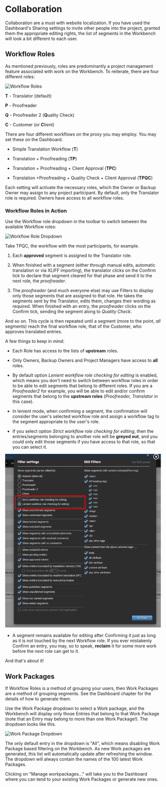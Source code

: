 # Collaboration

Collaboration are a must with website localization. If you have used the Dashboard's Sharing settings to invite other people into the project, granted them the appropriate editing rights, the list of segments in the Workbench will look a bit different to each user.

## Workflow Roles

As mentioned previously, roles are predominantly a project management feature associated with work on the Workbench. To reiterate, there are four different roles:

![Workflow Roles](/img/workbench/workflow_tags.png)

**T** - Translator (default)

**P** - Proofreader

**Q** - Proofreader 2 (**Q**uality Check)

**C** - Customer (or **C**lient)

There are four different workflows on the proxy you may employ. You may set these on the Dashboard.

- Simple Translation Workflow (**T**)

- Translation + Proofreading (**TP**)

- Translation + Proofreading + Client Approval (**TPC**)

- Translation +Proofreading + Quality Check + Client Approval (**TPQC**)

Each setting will activate the necessary roles, which the Owner or Backup Owner may assign to any project participant. By default, only the Translator role is required. Owners have access to all workflow roles.

### Workflow Roles in Action

Use the Workflow role dropdown in the toolbar to switch between the available Workflow roles:

![Workflow Role Dropdown](/img/workbench/workflow_role_dropdown.png)

Take TPQC, the workflow with the most participants, for example.

1. Each **approved** segment is assigned to the Translator role.

2. When finished with a segment (either through manual edits, automatic translation or via XLIFF importing), the translator clicks on the Confirm tick to declare that segment cleared for that phase and send it to the next role, the _proofreader_.

3. The _proofreader_ (and much everyone else) may use Filters to display only those segments that are assigned to that role. He takes the segments sent by the Translator, edits them, changes their wording as required. When finished with an entry, the _proofreader_ clicks on the Confirm tick, sending the segment along to _Quality Check_.

And so on. This cycle is then repeated until a segment (more to the point, _all_ segments) reach the final workflow role, that of the Customer, who approves translated entries.

A few things to keep in mind:

- Each Role has access to the lists of **upstream** roles.

- Only Owners, Backup Owners and Project Managers have access to **all** roles.

- By default option _Lenient workflow role checking for editing_ is enabled, which means you don't need to switch between workflow roles in order to be able to edit segments that belong to different roles. If you are a _Proofreader2_ for example, you will be able to edit and/or confirm segments that belong to the **upstream roles** (_Proofreader, Translator_ in this case).

- In lenient mode, when confirming a segment, the confirmation will consider the user's selected workflow role and assign a workflow tag to the segment appropriate to the user's role.

- If you select option _Strict workflow role checking for editing_, then the entries/segments belonging to another role will be **greyed out**, and you could only edit those segments if you have access to that role, so that you can select it.

![Workflow role checking options](/img/workbench/workflow_filter_settings.png)

- A segment remains available for editing after Confirming it just as long as it is not touched by the next Workflow role. If you ever mistakenly Confirm an entry, you may, so to speak, **reclaim** it for some more work before the next role can get to it.

And that's about it!

## Work Packages

If Workflow Roles is a method of grouping your users, then Work Packages are a method of grouping segments. See the Dashboard chapter for the details of how to generate them.

Use the Work Package dropdown to select a Work package, and the Workbench will display only those Entries that belong to that Work Package (note that an Entry may belong to more than one Work Package!). The dropdown looks like this.

![Work Package Dropdown](/img/workbench/work_package_dropdown.png)

The only default entry in the dropdown is "All", which means disabling Work Package based filtering on the Workbench. As new Work packages are generated, this list will automatically update after refreshing the window. The dropdown will always contain the names of the 100 latest Work Packages.

Clicking on "Manage workpackages..." will take you to the Dashboard where you can tend to your existing Work Packages or generate new ones.
